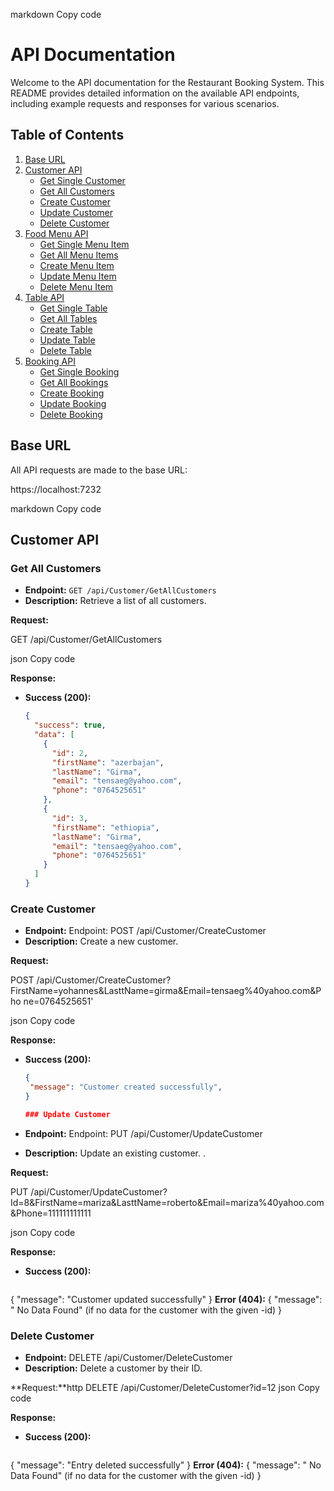 markdown
Copy code
# API Documentation

Welcome to the API documentation for the Restaurant Booking System. This README provides detailed information on the available API endpoints, including example requests and responses for various scenarios.

## Table of Contents

1. [Base URL](#base-url)
2. [Customer API](#customer-api)
   - [Get Single Customer](#get-single-customers)
   - [Get All Customers](#get-all-customers)
   - [Create Customer](#create-customer)
   - [Update Customer](#update-customer)
   - [Delete Customer](#delete-customer)
4. [Food Menu API](#food-menu-api)
   - [Get Single Menu Item](#get-single-menu-item)
   - [Get All Menu Items](#get-all-menu-items)
   - [Create Menu Item](#create-menu-item)
   - [Update Menu Item](#update-menu-item)
   - [Delete Menu Item](#delete-menu-item)
5. [Table API](#table-api)
   - [Get Single Table](#get-single-table)
   - [Get All Tables](#get-all-tables)
   - [Create Table](#create-table)
   - [Update Table](#update-table)
   - [Delete Table](#delete-table)
6. [Booking API](#booking-api)
   - [Get Single Booking](#get-single-booking)
   - [Get All Bookings](#get-all-bookings)
   - [Create Booking](#create-booking)
   - [Update Booking](#update-booking)
   - [Delete Booking](#delete-booking)

## Base URL

All API requests are made to the base URL:

https://localhost:7232

markdown
Copy code

## Customer API

### Get All Customers

- **Endpoint:** `GET /api/Customer/GetAllCustomers`
- **Description:** Retrieve a list of all customers.

**Request:**

GET /api/Customer/GetAllCustomers

json
Copy code

**Response:**

- **Success (200):**

  ```json
  {
    "success": true,
    "data": [
      {
        "id": 2,
        "firstName": "azerbajan",
        "lastName": "Girma",
        "email": "tensaeg@yahoo.com",
        "phone": "0764525651"
      },
      {
        "id": 3,
        "firstName": "ethiopia",
        "lastName": "Girma",
        "email": "tensaeg@yahoo.com",
        "phone": "0764525651"
      }
    ]
  }


### Create Customer

- **Endpoint:** Endpoint: POST /api/Customer/CreateCustomer
- **Description:** Create a new customer.

**Request:**

POST 
/api/Customer/CreateCustomer?FirstName=yohannes&LasttName=girma&Email=tensaeg%40yahoo.com&Pho
ne=0764525651'

json
Copy code

**Response:**

- **Success (200):**

  ```json
  {
   "message": "Customer created successfully",
  }
  
  ### Update Customer

- **Endpoint:** Endpoint:  PUT /api/Customer/UpdateCustomer
- **Description:**  Update an existing customer.
.

**Request:**

PUT
/api/Customer/UpdateCustomer?
Id=8&FirstName=mariza&LasttName=roberto&Email=mariza%40yahoo.com&Phone=111111111111

json
Copy code

**Response:**

- **Success (200):**

  ```json
 {
 "message": "Customer updated successfully"
}
 **Error (404):**
{
 "message": " No Data Found" (if no data for the customer with the given -id)
}


### Delete Customer
- **Endpoint:** DELETE /api/Customer/DeleteCustomer
- **Description:** Delete a customer by their ID.

**Request:**http
DELETE 
/api/Customer/DeleteCustomer?id=12
json
Copy code

**Response:**

- **Success (200):**

  ```json
{
  "message": "Entry deleted successfully"
}
**Error (404):**
{
  "message": " No Data Found" (if no data for the customer with the given -id)
}
